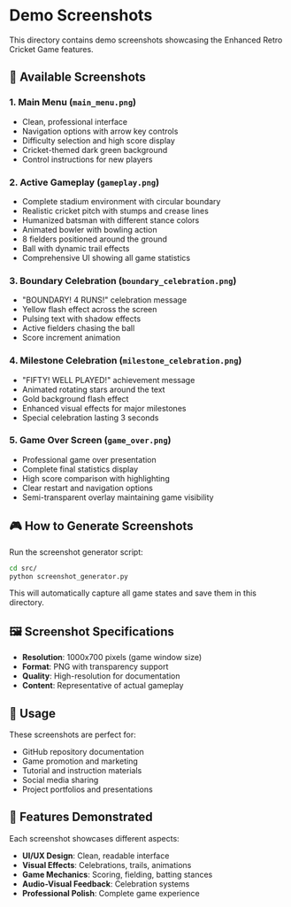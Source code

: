 # Demo Screenshots

This directory contains demo screenshots showcasing the Enhanced Retro Cricket Game features.

## 📸 Available Screenshots

### 1. Main Menu (`main_menu.png`)
- Clean, professional interface
- Navigation options with arrow key controls
- Difficulty selection and high score display
- Cricket-themed dark green background
- Control instructions for new players

### 2. Active Gameplay (`gameplay.png`)
- Complete stadium environment with circular boundary
- Realistic cricket pitch with stumps and crease lines
- Humanized batsman with different stance colors
- Animated bowler with bowling action
- 8 fielders positioned around the ground
- Ball with dynamic trail effects
- Comprehensive UI showing all game statistics

### 3. Boundary Celebration (`boundary_celebration.png`)
- "BOUNDARY! 4 RUNS!" celebration message
- Yellow flash effect across the screen
- Pulsing text with shadow effects
- Active fielders chasing the ball
- Score increment animation

### 4. Milestone Celebration (`milestone_celebration.png`)
- "FIFTY! WELL PLAYED!" achievement message
- Animated rotating stars around the text
- Gold background flash effect
- Enhanced visual effects for major milestones
- Special celebration lasting 3 seconds

### 5. Game Over Screen (`game_over.png`)
- Professional game over presentation
- Complete final statistics display
- High score comparison with highlighting
- Clear restart and navigation options
- Semi-transparent overlay maintaining game visibility

## 🎮 How to Generate Screenshots

Run the screenshot generator script:

```bash
cd src/
python screenshot_generator.py
```

This will automatically capture all game states and save them in this directory.

## 🖼️ Screenshot Specifications

- **Resolution**: 1000x700 pixels (game window size)
- **Format**: PNG with transparency support
- **Quality**: High-resolution for documentation
- **Content**: Representative of actual gameplay

## 📱 Usage

These screenshots are perfect for:
- GitHub repository documentation
- Game promotion and marketing
- Tutorial and instruction materials
- Social media sharing
- Project portfolios and presentations

## 🎯 Features Demonstrated

Each screenshot showcases different aspects:
- **UI/UX Design**: Clean, readable interface
- **Visual Effects**: Celebrations, trails, animations
- **Game Mechanics**: Scoring, fielding, batting stances
- **Audio-Visual Feedback**: Celebration systems
- **Professional Polish**: Complete game experience
